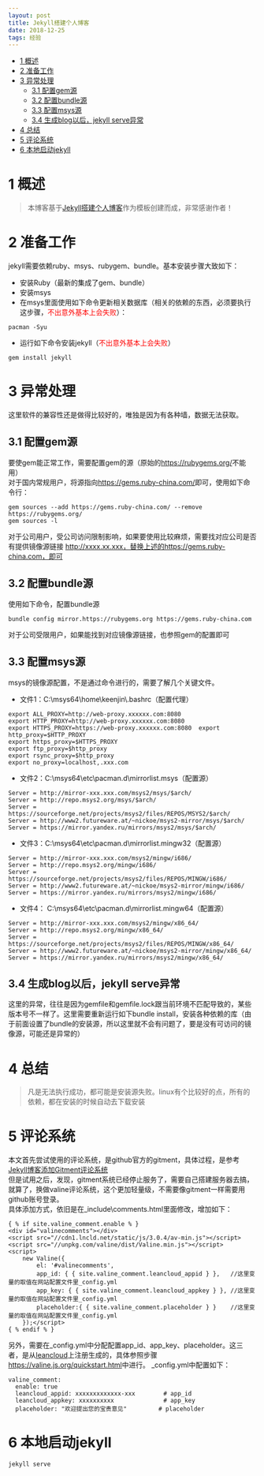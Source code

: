 ```yaml
---
layout: post
title: Jekyll搭建个人博客
date: 2018-12-25 
tags: 经验  
---
```


<!-- TOC -->

- [1 概述](#1-概述)
- [2 准备工作](#2-准备工作)
- [3 异常处理](#3-异常处理)
    - [3.1 配置gem源](#31-配置gem源)
    - [3.2 配置bundle源](#32-配置bundle源)
    - [3.3 配置msys源](#33-配置msys源)
    - [3.4 生成blog以后，jekyll serve异常](#34-生成blog以后jekyll-serve异常)
- [4 总结](#4-总结)
- [5 评论系统](#5-评论系统)
- [6 本地启动jekyll](#6-本地启动jekyll)

<!-- /TOC -->

# 1 概述

> 本博客基于[Jekyll搭建个人博客](http://baixin.io/2016/10/jekyll_tutorials1/)作为模板创建而成，非常感谢作者！
    
   
# 2 准备工作
jekyll需要依赖ruby、msys、rubygem、bundle。基本安装步骤大致如下：  
* 安装Ruby（最新的集成了gem、bundle）   
* 安装msys  
* 在msys里面使用如下命令更新相关数据库（相关的依赖的东西，必须要执行这步骤，<span style="color:red;">不出意外基本上会失败</span>）：  
```
pacman -Syu  
```

* 运行如下命令安装jekyll（<span style="color:red;">不出意外基本上会失败</span>）  
```
gem install jekyll  
```

# 3 异常处理
这里软件的兼容性还是做得比较好的，唯独是因为有各种墙，数据无法获取。  
## 3.1 配置gem源  
要使gem能正常工作，需要配置gem的源（原始的<https://rubygems.org/>不能用）  
对于国内常规用户，将源指向<https://gems.ruby-china.com/>即可，使用如下命令行：  
```
gem sources --add https://gems.ruby-china.com/ --remove https://rubygems.org/  
gem sources -l  
```

对于公司用户，受公司访问限制影响，如果要使用比较麻烦，需要找对应公司是否有提供镜像源链接 http://xxxx.xx.xxx，替换上述的https://gems.ruby-china.com，即可

## 3.2 配置bundle源  
使用如下命令，配置bundle源  
```
bundle config mirror.https://rubygems.org https://gems.ruby-china.com
```

对于公司受限用户，如果能找到对应镜像源链接，也参照gem的配置即可

## 3.3 配置msys源  
msys的镜像源配置，不是通过命令进行的，需要了解几个关键文件。  
* 文件1：C:\msys64\home\keenjin\\.bashrc（配置代理）  
```
export ALL_PROXY=http://web-proxy.xxxxxx.com:8080  
export HTTP_PROXY=http://web-proxy.xxxxxx.com:8080  
export HTTPS_PROXY=https://web-proxy.xxxxxx.com:8080  export http_proxy=$HTTP_PROXY  
export https_proxy=$HTTPS_PROXY  
export ftp_proxy=$http_proxy  
export rsync_proxy=$http_proxy  
export no_proxy=localhost,.xxx.com
```
* 文件2：C:\msys64\etc\pacman.d\mirrorlist.msys（配置源）  
```
Server = http://mirror-xxx.xxx.com/msys2/msys/$arch/  
Server = http://repo.msys2.org/msys/$arch/  
Server = https://sourceforge.net/projects/msys2/files/REPOS/MSYS2/$arch/  
Server = http://www2.futureware.at/~nickoe/msys2-mirror/msys/$arch/  
Server = https://mirror.yandex.ru/mirrors/msys2/msys/$arch/
```
* 文件3：C:\msys64\etc\pacman.d\mirrorlist.mingw32（配置源）  
```
Server = http://mirror-xxx.xxx.com/msys2/mingw/i686/  
Server = http://repo.msys2.org/mingw/i686/  
Server = https://sourceforge.net/projects/msys2/files/REPOS/MINGW/i686/  
Server = http://www2.futureware.at/~nickoe/msys2-mirror/mingw/i686/  
Server = https://mirror.yandex.ru/mirrors/msys2/mingw/i686/
```

* 文件4： C:\msys64\etc\pacman.d\mirrorlist.mingw64（配置源）  
```
Server = http://mirror-xxx.xxx.com/msys2/mingw/x86_64/  
Server = http://repo.msys2.org/mingw/x86_64/  
Server = https://sourceforge.net/projects/msys2/files/REPOS/MINGW/x86_64/  
Server = http://www2.futureware.at/~nickoe/msys2-mirror/mingw/x86_64/  
Server = https://mirror.yandex.ru/mirrors/msys2/mingw/x86_64/  
```

## 3.4 生成blog以后，jekyll serve异常  
这里的异常，往往是因为gemfile和gemfile.lock跟当前环境不匹配导致的，某些版本号不一样了。这里需要重新运行如下bundle install，安装各种依赖的库（由于前面设置了bundle的安装源，所以这里就不会有问题了，要是没有可访问的镜像源，可能还是异常的）  

# 4 总结  
> 凡是无法执行成功，都可能是安装源失败。linux有个比较好的点，所有的依赖，都在安装的时候自动去下载安装  

# 5 评论系统
本文首先尝试使用的评论系统，是github官方的gitment，具体过程，是参考[Jekyll博客添加Gitment评论系统](https://blog.csdn.net/zhangquan2015/article/details/80178794)  
但是试用之后，发现，gitment系统已经停止服务了，需要自己搭建服务器去搞，就算了，换做valine评论系统，这个更加轻量级，不需要像gitment一样需要用github账号登录。  
具体添加方式，依旧是在_include\comments.html里面修改，增加如下：  
```
{ % if site.valine_comment.enable % }
<div id="valinecomments"></div>
<script src="//cdn1.lncld.net/static/js/3.0.4/av-min.js"></script>
<script src="//unpkg.com/valine/dist/Valine.min.js"></script>
<script>
    new Valine({
        el: '#valinecomments',
        app_id: { { site.valine_comment.leancloud_appid } },   //这里变量的取值在网站配置文件里_config.yml
        app_key: { { site.valine_comment.leancloud_appkey } }, //这里变量的取值在网站配置文件里_config.yml
        placeholder:{ { site.valine_comment.placeholder } }    //这里变量的取值在网站配置文件里_config.yml
    });</script>
{ % endif % }
```  
另外，需要在_config.yml中分配配置app_id、app_key、placeholder。这三者，是从[leancloud](https://leancloud.cn/dashboard/applist.html#/apps)上注册生成的，具体参照步骤<https://valine.js.org/quickstart.html>中进行。 
_config.yml中配置如下： 
```
valine_comment:
  enable: true
  leancloud_appid: xxxxxxxxxxxxx-xxx        # app_id
  leancloud_appkey: xxxxxxxxxx              # app_key
  placeholder: "欢迎提出您的宝贵意见"         # placeholder
```  

# 6 本地启动jekyll

```txt
jekyll serve
```
